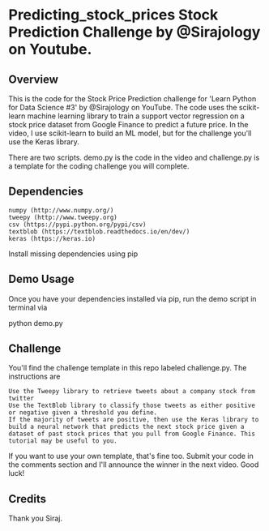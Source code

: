 # Predicting_stock_prices Stock Prediction Challenge by @Sirajology on Youtube.

## Overview

This is the code for the Stock Price Prediction challenge for 'Learn Python for Data Science #3' by @Sirajology on YouTube. The code uses the scikit-learn machine learning library to train a support vector regression on a stock price dataset from Google Finance to predict a future price. In the video, I use scikit-learn to build an ML model, but for the challenge you'll use the Keras library.

There are two scripts. demo.py is the code in the video and challenge.py is a template for the coding challenge you will complete.

## Dependencies

    numpy (http://www.numpy.org/)
    tweepy (http://www.tweepy.org)
    csv (https://pypi.python.org/pypi/csv)
    textblob (https://textblob.readthedocs.io/en/dev/)
    keras (https://keras.io)

Install missing dependencies using pip

## Demo Usage

Once you have your dependencies installed via pip, run the demo script in terminal via

python demo.py

## Challenge

You'll find the challenge template in this repo labeled challenge.py. The instructions are

    Use the Tweepy library to retrieve tweets about a company stock from twitter
    Use the TextBlob library to classify those tweets as either positive or negative given a threshold you define.
    If the majority of tweets are positive, then use the Keras library to build a neural network that predicts the next stock price given a dataset of past stock prices that you pull from Google Finance. This tutorial may be useful to you.

If you want to use your own template, that's fine too. Submit your code in the comments section and I'll announce the winner in the next video. Good luck!

## Credits 

Thank you Siraj.
